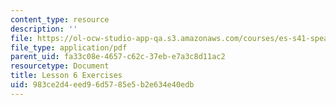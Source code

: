 ```yaml
---
content_type: resource
description: ''
file: https://ol-ocw-studio-app-qa.s3.amazonaws.com/courses/es-s41-speak-italian-with-your-mouth-full-spring-2012/983ce2d4eed96d5785e5b2e634e40edb_MITES_S41S12_compiti_6.pdf
file_type: application/pdf
parent_uid: fa33c08e-4657-c62c-37eb-e7a3c8d11ac2
resourcetype: Document
title: Lesson 6 Exercises
uid: 983ce2d4-eed9-6d57-85e5-b2e634e40edb
---
```


